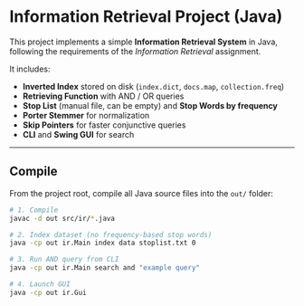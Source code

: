 # Information Retrieval Project (Java)

This project implements a simple **Information Retrieval System** in Java, following the requirements of the *Information Retrieval* assignment.

It includes:
- **Inverted Index** stored on disk (`index.dict`, `docs.map`, `collection.freq`)
- **Retrieving Function** with AND / OR queries
- **Stop List** (manual file, can be empty) and **Stop Words by frequency**
- **Porter Stemmer** for normalization
- **Skip Pointers** for faster conjunctive queries
- **CLI** and **Swing GUI** for search

---

##  Compile

From the project root, compile all Java source files into the `out/` folder:

```bash
# 1. Compile
javac -d out src/ir/*.java

# 2. Index dataset (no frequency-based stop words)
java -cp out ir.Main index data stoplist.txt 0

# 3. Run AND query from CLI
java -cp out ir.Main search and "example query"

# 4. Launch GUI
java -cp out ir.Gui




